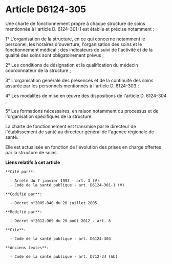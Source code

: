 # Article D6124-305

Une charte de fonctionnement propre à chaque structure de soins mentionnée à l'article D. 6124-301-1 est établie et précise
notamment : 

1° L'organisation de la structure, en ce qui concerne notamment le personnel, les horaires d'ouverture, l'organisation des
soins et le fonctionnement médical ; des indicateurs de suivi de l'activité et de la qualité des soins sont obligatoirement
prévus ; 

2° Les conditions de désignation et la qualification du médecin coordonnateur de la structure ; 

3° L'organisation générale des présences et de la continuité des soins assurée par les personnels mentionnés à l'article D.
6124-303 ; 

4° Les modalités de mise en œuvre des dispositions de l'article D. 6124-304 ; 

5° Les formations nécessaires, en raison notamment du processus et de l'organisation spécifiques de la structure. 

La charte de fonctionnement est transmise par le directeur de l'établissement de santé au directeur général de l'agence
régionale de santé. 

Elle est actualisée en fonction de l'évolution des prises en charge offertes par la structure de soins.

**Liens relatifs à cet article**

	**Cité par**:

	  - Arrêté du 7 janvier 1993 - art. 3 (V)
	  - Code de la santé publique - art. D6124-301-1 (V)

	**Codifié par**:

	  - Décret n°2005-840 du 20 juillet 2005

	**Modifié par**:

	  - Décret n°2012-969 du 20 août 2012 - art. 6

	**Cite**:

	  - Code de la santé publique - art. D6124-303

	**Anciens textes**:

	  - Code de la santé publique - art. D712-34 (Ab)
